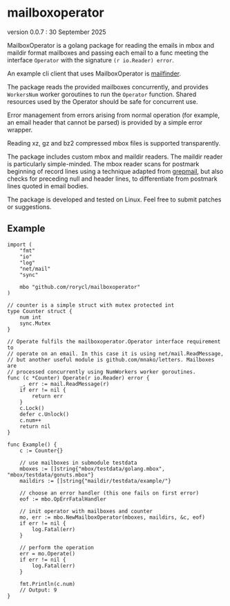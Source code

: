 # mailboxoperator

version 0.0.7 : 30 September 2025

MailboxOperator is a golang package for reading the emails in mbox and
maildir format mailboxes and passing each email to a func meeting the
interface `Operator` with the signature `(r io.Reader) error`.

An example cli client that uses MailboxOperator is [mailfinder](https://github.com/rorycl/mailfinder).

The package reads the provided mailboxes concurrently, and provides
`WorkersNum` worker goroutines to run the `Operator` function. Shared
resources used by the Operator should be safe for concurrent use.

Error management from errors arising from normal operation (for example,
an email header that cannot be parsed) is provided by a simple error
wrapper.

Reading xz, gz and bz2 compressed mbox files is supported transparently.

The package includes custom mbox and maildir readers. The maildir reader
is particularly simple-minded. The mbox reader scans for postmark
beginning of record lines using a technique adapted from
[grepmail](https://github.com/coppit/grepmail), but also checks for
preceding null and header lines, to differentiate from postmark lines
quoted in email bodies.

The package is developed and tested on Linux. Feel free to submit
patches or suggestions.

## Example

```golang
import (
	"fmt"
	"io"
	"log"
	"net/mail"
	"sync"

	mbo "github.com/rorycl/mailboxoperator"
)

// counter is a simple struct with mutex protected int
type Counter struct {
	num int
	sync.Mutex
}

// Operate fulfils the mailboxoperator.Operator interface requirement to
// operate on an email. In this case it is using net/mail.ReadMessage,
// but another useful module is github.com/mnako/letters. Mailboxes are
// processed concurrently using NumWorkers worker goroutines.
func (c *Counter) Operate(r io.Reader) error {
	_, err := mail.ReadMessage(r)
	if err != nil {
		return err
	}
	c.Lock()
	defer c.Unlock()
	c.num++
	return nil
}

func Example() {
	c := Counter{}

	// use mailboxes in submodule testdata
	mboxes := []string{"mbox/testdata/golang.mbox", "mbox/testdata/gonuts.mbox"}
	maildirs := []string{"maildir/testdata/example/"}

	// choose an error handler (this one fails on first error)
	eof := mbo.OpErrFatalHandler

	// init operator with mailboxes and counter
	mo, err := mbo.NewMailboxOperator(mboxes, maildirs, &c, eof)
	if err != nil {
		log.Fatal(err)
	}

	// perform the operation
	err = mo.Operate()
	if err != nil {
		log.Fatal(err)
	}

	fmt.Println(c.num)
	// Output: 9
}
```
